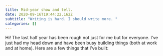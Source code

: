 ```yaml
---
title: Mid-year show and tell.
date: 2020-09-16T19:44:22.162Z
subtitle: "Writing is hard. I should write more. "
categories: []
---
```

Hi! The last half year has been rough not just for me but for everyone. I’ve just had my head down and have been busy building things (both at work and at home). Here are a few things that I’ve built: